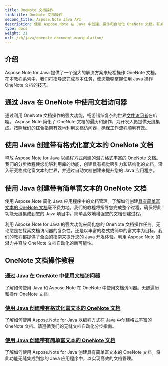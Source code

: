 ```yaml
---
title: OneNote 文档操作
linktitle: OneNote 文档操作
second_title: Aspose.Note Java API
description: 使用 Aspose.Note 在 Java 中创建、操作和自动化 OneNote 文档。有关文档访问者、格式化富文本和富文本创建的分步教程。
type: docs
weight: 21
url: /zh/java/onenote-document-manipulation/
---
```


## 介绍

Aspose.Note for Java 提供了一个强大的解决方案来轻松操作 OneNote 文档。在本教程系列中，我们将指导您完成基本任务，使您能够掌握使用 Java 操作 OneNote 文档的技巧。

## 通过 Java 在 OneNote 中使用文档访问器
通过利用 OneNote 文档操作的强大功能，畅游错综复杂的世界[文件访问者](./using-document-visitor/)在爪哇。 Aspose.Note 简化了 OneNote 文档的遍历和操作，为开发人员提供无缝集成。按照我们的综合指南有效地利用文档访问器，确保工作流程顺利有效。 

## 使用 Java 创建带有格式化富文本的 OneNote 文档
释放 Aspose.Note for Java 以编程方式创建的潜力[格式丰富的 OneNote 文档](./create-onenote-document-formatted-rich-text/)。我们的分步教程使您能够利用库的功能，创建具有视觉吸引力和结构化的文档。深入研究格式化富文本的世界，并通过自动文档创建来提升您的 Java 应用程序。

## 使用 Java 创建带有简单富文本的 OneNote 文档
使用 Aspose.Note 简化 Java 应用程序中的文档管理。了解如何创建[具有简单富文本的 OneNote 文档](./create-onenote-document-simple-rich-text/)毫不费力地。我们的教程将指导您完成整个过程，确保将此功能无缝集成到您的 Java 项目中。简单高效地增强您的文档创建过程。 

利用 Aspose.Note for Java 的强大功能来简化您的 OneNote 文档操作任务。无论您是在探索文档访问器的复杂性，还是以丰富的格式或简单的富文本为目标，我们的教程都提供了全面的指南来提升您的 Java 开发体验。利用 Aspose.Note 的潜力并释放 OneNote 文档自动化的新可能性。
## OneNote 文档操作教程
### [通过 Java 在 OneNote 中使用文档访问器](./using-document-visitor/)
了解如何使用 Java 和 Aspose.Note 在 OneNote 中使用文档访问器。无缝遍历和操作 OneNote 文档。
### [使用 Java 创建带有格式化富文本的 OneNote 文档](./create-onenote-document-formatted-rich-text/)
了解如何使用 Aspose.Note for Java 以编程方式在 Java 中创建格式丰富的 OneNote 文档。请遵循我们的无缝文档自动化分步指南。
### [使用 Java 创建带有简单富文本的 OneNote 文档](./create-onenote-document-simple-rich-text/)
了解如何使用 Aspose.Note for Java 创建具有简单富文本的 OneNote 文档。将此功能无缝集成到您的 Java 应用程序中，以实现高效的文档管理。